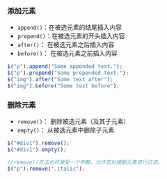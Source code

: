 ### 添加元素
- `append()`：在被选元素的结尾插入内容
- `prepend()`：在被选元素的开头插入内容
- `after()`： 在被选元素之后插入内容
- `before()`： 在被选元素之前插入内容
```js
$("p").append("Some appended text.");
$("p").prepend("Some prepended text.");
$("img").after("Some text after");
$("img").before("Some text before");
```
### 删除元素
- `remove()`： 删除被选元素（及其子元素）
- `empty()`： 从被选元素中删除子元素
```js
$("#div1").remove();
$("#div1").empty();

//remove()方法也可接受一个参数，允许您对被删元素进行过滤。
$("p").remove(".italic");
```